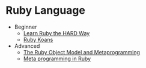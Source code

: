 Ruby Language
=============

* Beginner
  * [Learn Ruby the HARD Way](http://ruby.learncodethehardway.org)
  * [Ruby Koans](https://github.com/neo/ruby_koans)
* Advanced
  * [The Ruby Object Model and Metaprogramming](http://pragprog.com/screencasts/v-dtrubyom/the-ruby-object-model-and-metaprogramming)
  * [Meta programming in Ruby](http://pragprog.com/book/ppmetr2/metaprogramming-ruby-2)
